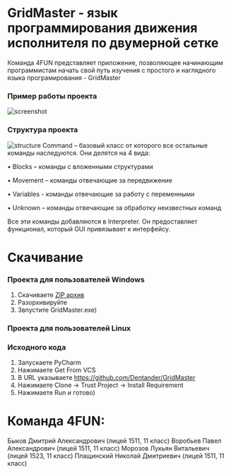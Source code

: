 # GridMaster - язык программирования движения исполнителя по двумерной сетке
Команда 4FUN представляет приложение, позволяющее начинающим программистам начать свой путь изучения с простого и наглядного языка програмирования - GridMaster

### Пример работы проекта
![screenshot](https://github.com/Dentander/GridMaster/assets/86656216/5915f04f-1b73-4d14-bc63-596c8dffc684)
### Структура проекта
![structure](https://github.com/Dentander/GridMaster/assets/86656216/aa5ebf14-f48f-4edc-9a2f-266c42619970)
Command – базовый класс от которого все остальные команды наследуются. Они делятся на 4 вида:

•	 Blocks – команды с вложенными структурами

•	 Movement – команды отвечающие за передвижение

•	 Variables - команды отвечающие за работу с переменными

•	 Unknown – команды отвечающие за обработку неизвестных команд 

Все эти команды добавляются в Interpreter. Он предоставляет функционал, который GUI привязывает к интерфейсу.
# Скачивание
### Проекта для пользователей Windows
1) Скачиваете [ZIP архив](https://github.com/Dentander/GridMaster/releases/download/Windows/GridMaster.-.Windows.zip)
2) Разорхивируйте
3) Звпустите GridMaster.exe) 
### Проекта для пользователей Linux

### Исходного кода
1) Запускаете PyCharm
2) Нажимаете Get From VCS
3) В URL указываете https://github.com/Dentander/GridMaster
4) Нажимаете Clone -> Trust Project -> Install Requirement 
5) Нажимаете Run и готово)

# Команда 4FUN:
Быков Дмитрий Александрович (лицей 1511, 11 класс)
Воробьев Павел Александрович (лицей 1511, 11 класс)
Морозов Лукьян Витальевич (лицей 1523, 11 класс)
Плащинский Николай Дмитриевич (лицей 1511, 11 класс)

